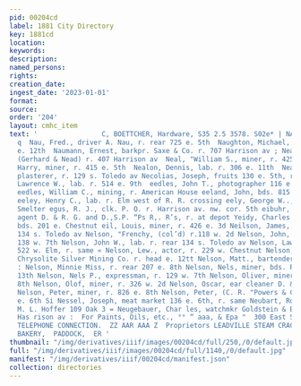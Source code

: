 ```yaml
---
pid: 00204cd
label: 1881 City Directory
key: 1881cd
location: 
keywords: 
description: 
named_persons: 
rights: 
creation_date: 
ingest_date: '2023-01-01'
format: 
source: 
order: '204'
layout: cmhc_item
text: '                C, BOETTCHER, Hardware, S35 2.5 3578. S02e* | NAU 226 | NEU
  q  Nau, Fred., driver A. Nau, r. rear 725 e. 5th  Naughton, Michael, miner, r. 623
  e. 12th  Naumann, Ernest, barkpr. Saxe & Co. r. 707 Harrison av ; Nead, John C.,
  (Gerhard & Nead) r. 407 Harrison av  Neal, "William S., miner, r. 425 e. 3d  = Neale,
  Harry, miner, r. 415 e. 5th  Nealon, Dennis, lab. r. 306 e. 11th  Nealon, Timothy,
  plasterer, r. 129 s. Toledo av Necolias, Joseph, fruits 130 e. 5th, r. same Neece,
  Lawrence W., lab. r. 514 e. 9th  eedles, John T., photographer 116 e. 4th, r. same
  eedles, William C., mining, r. American House eeland, John, bds. 815 w. Chestnut
  eeley, Henry C., lab. r. Elm west of R. R. crossing eely, George W.., lab. Grant
  Smelter egus, R. J., clk. P. O. r. Harrison av. nw. cor. 5th eibuhr, Fred. G., ticket
  agent D. & R. G. and D.,S.P. “Ps R,. R’s, r. at depot Yeidy, Charles R., miner,
  bds. 201 e. Chestnut eil, Louis, miner, r. 426 e. 3d Neilson, James, miner, bds.
  134 s. Toledo av Nelson, "Frenchy, (col’d) r.118 w. 2d Nelson, John, barkpr., r.
  138 w. 7th Nelson, John W., lab. r. rear 134 s. Toledo av Nelson, Lawr ence, blksmith
  522 w. Elm, r. same « Nelson, Lew., actor, r. 229 w. Chestnut Nelson, L. K., bkkpr.
  Chrysolite Silver Mining Co. r. head e. 12tt Nelson, Matt., bartender Cadillac House
  : Nelson, Minnie Miss, r. rear 207 e. 8th Nelson, Nels, miner, bds. Poplar sw. cor
  13th Nelson, Nels P., expressman, r. 129 w. 7th Nelson, Oliver, miner, r. 826 e.
  8th Nelson, Olof, miner, r. 326 w. 2d Nelson, Oscar, ear cleaner D. & R. G. Ry B
  Nelson, Peter, miner, r. 826 e. 8th Nelson, Peter, (C. R. "Powers & Co. ) vr. 324
  e. 6th Si Nessel, Joseph, meat market 136 e. 6th, r. same Neubart, Robert, butcher
  M. L. Hoffer 109 Oak 3 = Neugebauer, Char les, watchmkr Goldstein & Brodie, r.309
  Has rison av :  For Paints, Oils, etc., °° “ aaa, & Epa "  300 East Sixth Street.
  TELEPHONE CONNECTION.  ZZ AAR AAA Z  Proprietors LEADVILLE STEAM CRACKER WORKS AND
  BAKERY,  PADDOCK,  ER '
thumbnail: "/img/derivatives/iiif/images/00204cd/full/250,/0/default.jpg"
full: "/img/derivatives/iiif/images/00204cd/full/1140,/0/default.jpg"
manifest: "/img/derivatives/iiif/00204cd/manifest.json"
collection: directories
---
```

